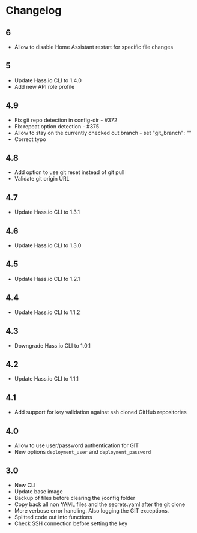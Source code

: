 # Changelog

## 6
- Allow to disable Home Assistant restart for specific file changes

## 5
- Update Hass.io CLI to 1.4.0
- Add new API role profile

## 4.9
- Fix git repo detection in config-dir - #372
- Fix repeat option detection - #375
- Allow to stay on the currently checked out branch - set "git_branch": ""
- Correct typo

## 4.8
- Add option to use git reset instead of git pull
- Validate git origin URL

## 4.7
- Update Hass.io CLI to 1.3.1

## 4.6
- Update Hass.io CLI to 1.3.0

## 4.5
- Update Hass.io CLI to 1.2.1

## 4.4
- Update Hass.io CLI to 1.1.2

## 4.3
- Downgrade Hass.io CLI to 1.0.1

## 4.2
- Update Hass.io CLI to 1.1.1

## 4.1
- Add support for key validation against ssh cloned GitHub repositories

## 4.0
- Allow to use user/password authentication for GIT
- New options `deployment_user` and `deployment_password`

## 3.0
- New CLI
- Update base image
- Backup of files before clearing the /config folder
- Copy back all non YAML files and the secrets.yaml after the git clone
- More verbose error handling. Also logging the GIT exceptions.
- Splitted code out into functions
- Check SSH connection before setting the key
